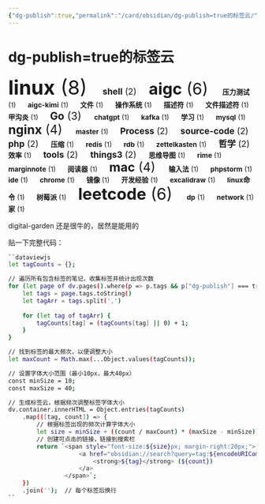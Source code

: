 ```yaml
---
{"dg-publish":true,"permalink":"/card/obsidian/dg-publish=true的标签云/","noteIcon":"2","created":"2024-10-23T20:19:22+08:00","updated":"2024-10-23T20:28:06+08:00"}
---
```



# dg-publish=true的标签云

<span style="font-size:40px; margin-right:20px;">
                    <a href="obsidian://search?query=tag:linux" style="text-decoration:none; color:inherit;">
                        <strong>linux</strong> (8)
                    </a>
                </span><span style="font-size:17.5px; margin-right:20px;">
                    <a href="obsidian://search?query=tag:shell" style="text-decoration:none; color:inherit;">
                        <strong>shell</strong> (2)
                    </a>
                </span><span style="font-size:32.5px; margin-right:20px;">
                    <a href="obsidian://search?query=tag:aigc" style="text-decoration:none; color:inherit;">
                        <strong>aigc</strong> (6)
                    </a>
                </span><span style="font-size:13.75px; margin-right:20px;">
                    <a href="obsidian://search?query=tag:%E5%8E%8B%E5%8A%9B%E6%B5%8B%E8%AF%95" style="text-decoration:none; color:inherit;">
                        <strong>压力测试</strong> (1)
                    </a>
                </span><span style="font-size:13.75px; margin-right:20px;">
                    <a href="obsidian://search?query=tag:aigc-kimi" style="text-decoration:none; color:inherit;">
                        <strong>aigc-kimi</strong> (1)
                    </a>
                </span><span style="font-size:13.75px; margin-right:20px;">
                    <a href="obsidian://search?query=tag:%E6%96%87%E4%BB%B6" style="text-decoration:none; color:inherit;">
                        <strong>文件</strong> (1)
                    </a>
                </span><span style="font-size:13.75px; margin-right:20px;">
                    <a href="obsidian://search?query=tag:%E6%93%8D%E4%BD%9C%E7%B3%BB%E7%BB%9F" style="text-decoration:none; color:inherit;">
                        <strong>操作系统</strong> (1)
                    </a>
                </span><span style="font-size:13.75px; margin-right:20px;">
                    <a href="obsidian://search?query=tag:%E6%8F%8F%E8%BF%B0%E7%AC%A6" style="text-decoration:none; color:inherit;">
                        <strong>描述符</strong> (1)
                    </a>
                </span><span style="font-size:13.75px; margin-right:20px;">
                    <a href="obsidian://search?query=tag:%E6%96%87%E4%BB%B6%E6%8F%8F%E8%BF%B0%E7%AC%A6" style="text-decoration:none; color:inherit;">
                        <strong>文件描述符</strong> (1)
                    </a>
                </span><span style="font-size:13.75px; margin-right:20px;">
                    <a href="obsidian://search?query=tag:%E7%94%B2%E6%B2%9F%E7%82%8E" style="text-decoration:none; color:inherit;">
                        <strong>甲沟炎</strong> (1)
                    </a>
                </span><span style="font-size:21.25px; margin-right:20px;">
                    <a href="obsidian://search?query=tag:Go" style="text-decoration:none; color:inherit;">
                        <strong>Go</strong> (3)
                    </a>
                </span><span style="font-size:13.75px; margin-right:20px;">
                    <a href="obsidian://search?query=tag:chatgpt" style="text-decoration:none; color:inherit;">
                        <strong>chatgpt</strong> (1)
                    </a>
                </span><span style="font-size:13.75px; margin-right:20px;">
                    <a href="obsidian://search?query=tag:kafka" style="text-decoration:none; color:inherit;">
                        <strong>kafka</strong> (1)
                    </a>
                </span><span style="font-size:13.75px; margin-right:20px;">
                    <a href="obsidian://search?query=tag:%E5%AD%A6%E4%B9%A0" style="text-decoration:none; color:inherit;">
                        <strong>学习</strong> (1)
                    </a>
                </span><span style="font-size:13.75px; margin-right:20px;">
                    <a href="obsidian://search?query=tag:mysql" style="text-decoration:none; color:inherit;">
                        <strong>mysql</strong> (1)
                    </a>
                </span><span style="font-size:25px; margin-right:20px;">
                    <a href="obsidian://search?query=tag:nginx" style="text-decoration:none; color:inherit;">
                        <strong>nginx</strong> (4)
                    </a>
                </span><span style="font-size:13.75px; margin-right:20px;">
                    <a href="obsidian://search?query=tag:master" style="text-decoration:none; color:inherit;">
                        <strong>master</strong> (1)
                    </a>
                </span><span style="font-size:17.5px; margin-right:20px;">
                    <a href="obsidian://search?query=tag:Process" style="text-decoration:none; color:inherit;">
                        <strong>Process</strong> (2)
                    </a>
                </span><span style="font-size:17.5px; margin-right:20px;">
                    <a href="obsidian://search?query=tag:source-code" style="text-decoration:none; color:inherit;">
                        <strong>source-code</strong> (2)
                    </a>
                </span><span style="font-size:17.5px; margin-right:20px;">
                    <a href="obsidian://search?query=tag:php" style="text-decoration:none; color:inherit;">
                        <strong>php</strong> (2)
                    </a>
                </span><span style="font-size:13.75px; margin-right:20px;">
                    <a href="obsidian://search?query=tag:%E5%8E%8B%E7%BC%A9" style="text-decoration:none; color:inherit;">
                        <strong>压缩</strong> (1)
                    </a>
                </span><span style="font-size:13.75px; margin-right:20px;">
                    <a href="obsidian://search?query=tag:redis" style="text-decoration:none; color:inherit;">
                        <strong>redis</strong> (1)
                    </a>
                </span><span style="font-size:13.75px; margin-right:20px;">
                    <a href="obsidian://search?query=tag:rdb" style="text-decoration:none; color:inherit;">
                        <strong>rdb</strong> (1)
                    </a>
                </span><span style="font-size:13.75px; margin-right:20px;">
                    <a href="obsidian://search?query=tag:zettelkasten" style="text-decoration:none; color:inherit;">
                        <strong>zettelkasten</strong> (1)
                    </a>
                </span><span style="font-size:17.5px; margin-right:20px;">
                    <a href="obsidian://search?query=tag:%E5%93%B2%E5%AD%A6" style="text-decoration:none; color:inherit;">
                        <strong>哲学</strong> (2)
                    </a>
                </span><span style="font-size:13.75px; margin-right:20px;">
                    <a href="obsidian://search?query=tag:%E6%95%88%E7%8E%87" style="text-decoration:none; color:inherit;">
                        <strong>效率</strong> (1)
                    </a>
                </span><span style="font-size:17.5px; margin-right:20px;">
                    <a href="obsidian://search?query=tag:tools" style="text-decoration:none; color:inherit;">
                        <strong>tools</strong> (2)
                    </a>
                </span><span style="font-size:17.5px; margin-right:20px;">
                    <a href="obsidian://search?query=tag:things3" style="text-decoration:none; color:inherit;">
                        <strong>things3</strong> (2)
                    </a>
                </span><span style="font-size:13.75px; margin-right:20px;">
                    <a href="obsidian://search?query=tag:%E6%80%9D%E7%BB%B4%E5%AF%BC%E5%9B%BE" style="text-decoration:none; color:inherit;">
                        <strong>思维导图</strong> (1)
                    </a>
                </span><span style="font-size:13.75px; margin-right:20px;">
                    <a href="obsidian://search?query=tag:rime" style="text-decoration:none; color:inherit;">
                        <strong>rime</strong> (1)
                    </a>
                </span><span style="font-size:13.75px; margin-right:20px;">
                    <a href="obsidian://search?query=tag:marginnote" style="text-decoration:none; color:inherit;">
                        <strong>marginnote</strong> (1)
                    </a>
                </span><span style="font-size:13.75px; margin-right:20px;">
                    <a href="obsidian://search?query=tag:%E9%98%85%E8%AF%BB%E5%99%A8" style="text-decoration:none; color:inherit;">
                        <strong>阅读器</strong> (1)
                    </a>
                </span><span style="font-size:25px; margin-right:20px;">
                    <a href="obsidian://search?query=tag:mac" style="text-decoration:none; color:inherit;">
                        <strong>mac</strong> (4)
                    </a>
                </span><span style="font-size:13.75px; margin-right:20px;">
                    <a href="obsidian://search?query=tag:%E8%BE%93%E5%85%A5%E6%B3%95" style="text-decoration:none; color:inherit;">
                        <strong>输入法</strong> (1)
                    </a>
                </span><span style="font-size:13.75px; margin-right:20px;">
                    <a href="obsidian://search?query=tag:phpstorm" style="text-decoration:none; color:inherit;">
                        <strong>phpstorm</strong> (1)
                    </a>
                </span><span style="font-size:13.75px; margin-right:20px;">
                    <a href="obsidian://search?query=tag:ide" style="text-decoration:none; color:inherit;">
                        <strong>ide</strong> (1)
                    </a>
                </span><span style="font-size:13.75px; margin-right:20px;">
                    <a href="obsidian://search?query=tag:chrome" style="text-decoration:none; color:inherit;">
                        <strong>chrome</strong> (1)
                    </a>
                </span><span style="font-size:13.75px; margin-right:20px;">
                    <a href="obsidian://search?query=tag:%E9%95%9C%E5%83%8F" style="text-decoration:none; color:inherit;">
                        <strong>镜像</strong> (1)
                    </a>
                </span><span style="font-size:13.75px; margin-right:20px;">
                    <a href="obsidian://search?query=tag:%E5%BC%80%E5%8F%91%E7%BB%8F%E9%AA%8C" style="text-decoration:none; color:inherit;">
                        <strong>开发经验</strong> (1)
                    </a>
                </span><span style="font-size:13.75px; margin-right:20px;">
                    <a href="obsidian://search?query=tag:excalidraw" style="text-decoration:none; color:inherit;">
                        <strong>excalidraw</strong> (1)
                    </a>
                </span><span style="font-size:13.75px; margin-right:20px;">
                    <a href="obsidian://search?query=tag:linux%E5%91%BD%E4%BB%A4" style="text-decoration:none; color:inherit;">
                        <strong>linux命令</strong> (1)
                    </a>
                </span><span style="font-size:13.75px; margin-right:20px;">
                    <a href="obsidian://search?query=tag:%E6%A0%91%E8%8E%93%E6%B4%BE" style="text-decoration:none; color:inherit;">
                        <strong>树莓派</strong> (1)
                    </a>
                </span><span style="font-size:32.5px; margin-right:20px;">
                    <a href="obsidian://search?query=tag:leetcode" style="text-decoration:none; color:inherit;">
                        <strong>leetcode</strong> (6)
                    </a>
                </span><span style="font-size:13.75px; margin-right:20px;">
                    <a href="obsidian://search?query=tag:dp" style="text-decoration:none; color:inherit;">
                        <strong>dp</strong> (1)
                    </a>
                </span><span style="font-size:13.75px; margin-right:20px;">
                    <a href="obsidian://search?query=tag:network" style="text-decoration:none; color:inherit;">
                        <strong>network</strong> (1)
                    </a>
                </span><span style="font-size:13.75px; margin-right:20px;">
                    <a href="obsidian://search?query=tag:%E5%AE%B6" style="text-decoration:none; color:inherit;">
                        <strong>家</strong> (1)
                    </a>
                </span>

digital-garden 还是很牛的，居然是能用的

贴一下完整代码：

```bash
``dataviewjs
let tagCounts = {};

// 遍历所有包含标签的笔记，收集标签并统计出现次数
for (let page of dv.pages().where(p => p.tags && p["dg-publish"] === true)) {  // 只处理包含标签的页面
	let tags = page.tags.toString()
	let tagArr = tags.split(',')
	
    for (let tag of tagArr) {
        tagCounts[tag] = (tagCounts[tag] || 0) + 1;
    }
}

// 找到标签的最大频次，以便调整大小
let maxCount = Math.max(...Object.values(tagCounts));

// 设置字体大小范围（最小10px，最大40px）
const minSize = 10;
const maxSize = 40;

// 生成标签云，根据频次调整标签字体大小
dv.container.innerHTML = Object.entries(tagCounts)
    .map(([tag, count]) => {
        // 根据标签出现的频次计算字体大小
        let size = minSize + ((count / maxCount) * (maxSize - minSize));
        // 创建可点击的链接，链接到搜索栏
        return `<span style="font-size:${size}px; margin-right:20px;">
                    <a href="obsidian://search?query=tag:${encodeURIComponent(tag)}" style="text-decoration:none; color:inherit;">
                        <strong>${tag}</strong> (${count})
                    </a>
                </span>`;
    })
    .join('');  // 每个标签后换行
``
```
